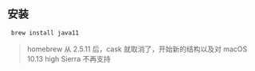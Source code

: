 ## 安装

```bash
 brew install java11
```

> homebrew 从 2.5.11 后，cask 就取消了，开始新的结构以及对 macOS 10.13 high Sierra 不再支持

